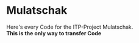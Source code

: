# Mulatschak
Here's every Code for the ITP-Project Mulatschak. <br />
**This is the only way to transfer Code**

